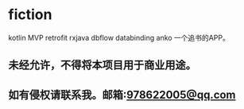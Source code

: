# fiction
kotlin MVP retrofit rxjava dbflow databinding anko 一个追书的APP。

## 未经允许，不得将本项目用于商业用途。
## 如有侵权请联系我。邮箱:978622005@qq.com
